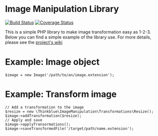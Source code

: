 Image Manipulation Library
===

[![Build Status](https://travis-ci.org/wkukielczak/thinkblue-php-image-manipulation.svg?branch=master)](https://travis-ci.org/wkukielczak/thinkblue-php-image-manipulation)
[![Coverage Status](https://coveralls.io/repos/github/wkukielczak/thinkblue-php-image-manipulation/badge.svg?branch=master)](https://coveralls.io/github/wkukielczak/thinkblue-php-image-manipulation?branch=master)

This is a simple PHP library to make image transformation easy as 1-2-3.
Below you can find a simple example of the library use. For more details, please see the [project's wiki](https://github.com/wkukielczak/thinkblue-php-image-manipulation/wiki "Wiki")

# Example: Image object

    $image = new Image('/path/to/an/image.extension');

# Example: Transform image

    // Add a transformation to the image
    $resize = new \Thinkblue\ImageManipulation\Transformations\Resize();
    $image->addTransformation($resize);
    // Apply and save
    $image->applyTransormations();
    $image->saveTransformedFile('/target/path/name.extension');
